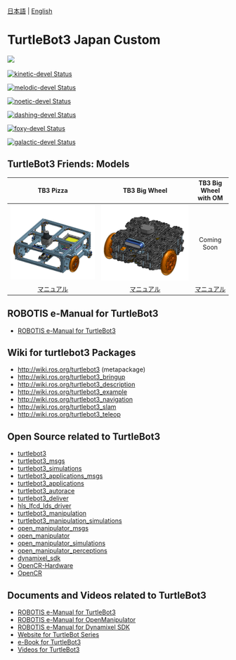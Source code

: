 [日本語](README.md) | [English](README_en.md)

# TurtleBot3 Japan Custom
<img src="https://github.com/ROBOTIS-GIT/emanual/blob/master/assets/images/platform/turtlebot3/logo_turtlebot3.png" width="300">

[![kinetic-devel Status](https://github.com/ROBOTIS-GIT/turtlebot3/workflows/kinetic-devel/badge.svg)](https://github.com/ROBOTIS-GIT/turtlebot3/tree/kinetic-devel)

[![melodic-devel Status](https://github.com/ROBOTIS-GIT/turtlebot3/workflows/melodic-devel/badge.svg)](https://github.com/ROBOTIS-GIT/turtlebot3/tree/melodic-devel)

[![noetic-devel Status](https://github.com/ROBOTIS-GIT/turtlebot3/workflows/noetic-devel/badge.svg)](https://github.com/ROBOTIS-GIT/turtlebot3/tree/noetic-devel)

[![dashing-devel Status](https://github.com/ROBOTIS-GIT/turtlebot3/workflows/dashing-devel/badge.svg)](https://github.com/ROBOTIS-GIT/turtlebot3/tree/dashing-devel)

[![foxy-devel Status](https://github.com/ROBOTIS-GIT/turtlebot3/workflows/foxy-devel/badge.svg)](https://github.com/ROBOTIS-GIT/turtlebot3/tree/foxy-devel)

[![galactic-devel Status](https://github.com/ROBOTIS-GIT/turtlebot3/workflows/galactic-devel/badge.svg)](https://github.com/ROBOTIS-GIT/turtlebot3/tree/galactic-devel)


## TurtleBot3 Friends: Models
<center>

| TB3 Pizza | TB3 Big Wheel | TB3 Big Wheel with OM |
|:---:|:---:|:---:|
| ![TB3 Pizza](turtlebot3/documentation/tb3_pizza.png) | ![TB3 Big Wheel](turtlebot3/documentation/tb3_big_wheel.png) | Coming Soon |
| [マニュアル](README_tb3_pizza_en.md) | [マニュアル](README_tb3_big_wheel_en.md) | [マニュアル](http://turtlebot3.robotis.com/) |

</center>

## ROBOTIS e-Manual for TurtleBot3
- [ROBOTIS e-Manual for TurtleBot3](http://turtlebot3.robotis.com/)

## Wiki for turtlebot3 Packages
- http://wiki.ros.org/turtlebot3 (metapackage)
- http://wiki.ros.org/turtlebot3_bringup
- http://wiki.ros.org/turtlebot3_description
- http://wiki.ros.org/turtlebot3_example
- http://wiki.ros.org/turtlebot3_navigation
- http://wiki.ros.org/turtlebot3_slam
- http://wiki.ros.org/turtlebot3_teleop

## Open Source related to TurtleBot3
- [turtlebot3](https://github.com/ROBOTIS-GIT/turtlebot3)
- [turtlebot3_msgs](https://github.com/ROBOTIS-GIT/turtlebot3_msgs)
- [turtlebot3_simulations](https://github.com/ROBOTIS-GIT/turtlebot3_simulations)
- [turtlebot3_applications_msgs](https://github.com/ROBOTIS-GIT/turtlebot3_applications_msgs)
- [turtlebot3_applications](https://github.com/ROBOTIS-GIT/turtlebot3_applications)
- [turtlebot3_autorace](https://github.com/ROBOTIS-GIT/turtlebot3_autorace)
- [turtlebot3_deliver](https://github.com/ROBOTIS-GIT/turtlebot3_deliver)
- [hls_lfcd_lds_driver](https://github.com/ROBOTIS-GIT/hls_lfcd_lds_driver)
- [turtlebot3_manipulation](https://github.com/ROBOTIS-GIT/turtlebot3_manipulation.git)
- [turtlebot3_manipulation_simulations](https://github.com/ROBOTIS-GIT/turtlebot3_manipulation_simulations.git)
- [open_manipulator_msgs](https://github.com/ROBOTIS-GIT/open_manipulator_msgs)
- [open_manipulator](https://github.com/ROBOTIS-GIT/open_manipulator)
- [open_manipulator_simulations](https://github.com/ROBOTIS-GIT/open_manipulator_simulations)
- [open_manipulator_perceptions](https://github.com/ROBOTIS-GIT/open_manipulator_perceptions)
- [dynamixel_sdk](https://github.com/ROBOTIS-GIT/DynamixelSDK)
- [OpenCR-Hardware](https://github.com/ROBOTIS-GIT/OpenCR-Hardware)
- [OpenCR](https://github.com/ROBOTIS-GIT/OpenCR)

## Documents and Videos related to TurtleBot3
- [ROBOTIS e-Manual for TurtleBot3](http://turtlebot3.robotis.com/)
- [ROBOTIS e-Manual for OpenManipulator](http://emanual.robotis.com/docs/en/platform/openmanipulator/)
- [ROBOTIS e-Manual for Dynamixel SDK](http://emanual.robotis.com/docs/en/software/dynamixel/dynamixel_sdk/overview/)
- [Website for TurtleBot Series](http://www.turtlebot.com/)
- [e-Book for TurtleBot3](https://community.robotsource.org/t/download-the-ros-robot-programming-book-for-free/51/)
- [Videos for TurtleBot3 ](https://www.youtube.com/playlist?list=PLRG6WP3c31_XI3wlvHlx2Mp8BYqgqDURU)
